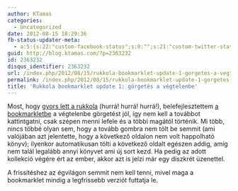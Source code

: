 ```yaml
---
author: KTamas
categories:
  - Uncategorized
date: 2012-08-15 18:29:36
fb-status-updater-meta:
  - a:5:{s:22:"custom-facebook-status";s:0:"";s:21:"custom-twitter-status";s:0:"";s:7:"fb-push";s:1:"1";s:7:"tw-push";s:1:"1";s:4:"push";s:0:"";}
guid: http://blog.ktamas.com/?p=2363232
id: 2363232
disqus_identifier: 2363232
url: /index.php/2012/08/15/rukkola-bookmarklet-update-1-gorgetes-a-vegtelenbe/
permalink: /index.php/2012/08/15/rukkola-bookmarklet-update-1-gorgetes-a-vegtelenbe/
title: 'Rukkola bookmarklet update 1: görgetés a végtelenbe'
---
```


Most, hogy [gyors lett a rukkola](http://salata.rukkola.hu/2012/08/14/upgrade/) (hurrá! hurrá! hurrá!), belefejlesztettem [a bookmarkletbe](http://blog.ktamas.com/index.php/2012/08/11/hacking-rukkola-avagy-alternativ-kollekciobongeszes/) a végtelenbe görgetést jól, így nem kell a továbbot kattintgatni, csak szépen menni lefele és a többi magától történik. Mi több, nincs többé olyan sem, hogy a tovább gombra nem tölt be semmit (ami valójában azt jelentette, hogy a következő oldalon nem volt happolható könyv); ilyenkor automatikusan tölti a következő oldalt egészen addig, amíg nem talál legalább annyi könyvet ami új sort kezd. Ha pedig az adott kollekció végére ért az ember, akkor azt is jelzi már egy diszkrét üzenettel.

A frissítéshez az égvilágon semmit nem kell tenni, mivel maga a bookmarklet mindig a legfrissebb verziót futtatja le.
